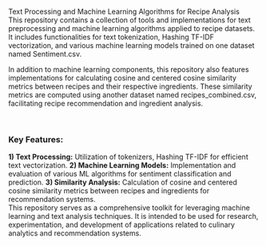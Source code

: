 <h>Text Processing and Machine Learning Algorithms for Recipe Analysis</h>
<br>
This repository contains a collection of tools and implementations for text preprocessing and machine learning algorithms applied to recipe datasets. It includes functionalities for text tokenization, Hashing TF-IDF vectorization, and various machine learning models trained on one dataset named Sentiment.csv.

In addition to machine learning components, this repository also features implementations for calculating cosine and centered cosine similarity metrics between recipes and their respective ingredients. These similarity metrics are computed using another dataset named recipes_combined.csv, facilitating recipe recommendation and ingredient analysis.

<br>
<h3>Key Features:</h3>
<b>1) Text Processing:</b> Utilization of tokenizers, Hashing TF-IDF for efficient text vectorization.
<b>2) Machine Learning Models:</b> Implementation and evaluation of various ML algorithms for sentiment classification and prediction.
<b>3) Similarity Analysis:</b> Calculation of cosine and centered cosine similarity metrics between recipes and ingredients for recommendation systems.
<br>
This repository serves as a comprehensive toolkit for leveraging machine learning and text analysis techniques. It is intended to be used for research, experimentation, and development of applications related to culinary analytics and recommendation systems.
